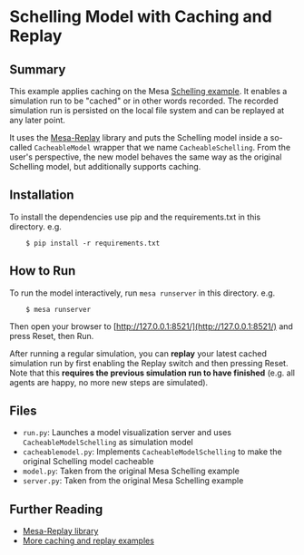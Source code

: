 # Schelling Model with Caching and Replay

## Summary

This example applies caching on the Mesa [Schelling example](https://github.com/projectmesa/mesa-examples/tree/main/examples/Schelling).
It enables a simulation run to be "cached" or in other words recorded. The recorded simulation run is persisted on the local file system and can be replayed at any later point.

It uses the [Mesa-Replay](https://github.com/Logende/mesa-replay) library and puts the Schelling model inside a so-called `CacheableModel` wrapper that we name `CacheableSchelling`.
From the user's perspective, the new model behaves the same way as the original Schelling model, but additionally supports caching.

## Installation

To install the dependencies use pip and the requirements.txt in this directory. e.g.

```
    $ pip install -r requirements.txt
```

## How to Run

To run the model interactively, run ``mesa runserver`` in this directory. e.g.

```
    $ mesa runserver
```

Then open your browser to [http://127.0.0.1:8521/](http://127.0.0.1:8521/) and press Reset, then Run.

After running a regular simulation, you can **replay** your latest cached simulation run by first enabling the Replay switch and then pressing Reset.
Note that this **requires the previous simulation run to have finished** (e.g. all agents are happy, no more new steps are simulated).

## Files

* ``run.py``: Launches a model visualization server and uses `CacheableModelSchelling` as simulation model
* ``cacheablemodel.py``: Implements `CacheableModelSchelling` to make the original Schelling model cacheable
* ``model.py``: Taken from the original Mesa Schelling example
* ``server.py``: Taken from the original Mesa Schelling example

## Further Reading

* [Mesa-Replay library](https://github.com/Logende/mesa-replay)
* [More caching and replay examples](https://github.com/Logende/mesa-replay/tree/main/examples)

